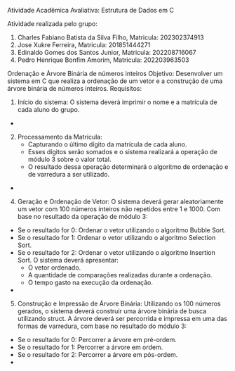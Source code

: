 Atividade Acadêmica Avaliativa:
Estrutura de Dados em C

Atividade realizada pelo grupo:

1. Charles Fabiano Batista da Silva Filho, Matricula: 202302374913
2. Jose Xukre Ferreira, Matricula: 201851444271
3. Edinaldo Gomes dos Santos Junior, Matricula: 202208716067
4. Pedro Henrique Bonfim Amorim, Matricula: 202203963503


Ordenação e Árvore Binária de números inteiros
Objetivo: Desenvolver um sistema em C que realiza a ordenação de um vetor e a construção de
uma árvore binária de números inteiros.
Requisitos:

1. Início do sistema:
  O sistema deverá imprimir o nome e a matrícula de cada aluno do grupo.
-
2. Processamento da Matrícula:
   - Capturando o último dígito da matrícula de cada aluno.
   - Esses dígitos serão somados e o sistema realizará a operação de módulo 3 sobre o valor total.
   - O resultado dessa operação determinará o algoritmo de ordenação e de varredura a ser utilizado.
-
4. Geração e Ordenação de Vetor:
  O sistema deverá gerar aleatoriamente um vetor com 100 números inteiros não repetidos entre 1 e 1000.
  Com base no resultado da operação de módulo 3:
  - Se o resultado for 0: Ordenar o vetor utilizando o algoritmo Bubble Sort.
  - Se o resultado for 1: Ordenar o vetor utilizando o algoritmo Selection Sort.
  - Se o resultado for 2: Ordenar o vetor utilizando o algoritmo Insertion Sort.
   O sistema deverá apresentar:
    - O vetor ordenado.
    - A quantidade de comparações realizadas durante a ordenação.
    - O tempo gasto na execução da ordenação.
-
5. Construção e Impressão de Árvore Binária:
  Utilizando os 100 números gerados, o sistema deverá construir uma árvore binária de busca utilizando struct.
  A árvore deverá ser percorrida e impressa em uma das formas de varredura, com base no resultado do módulo 3:
  - Se o resultado for 0: Percorrer a árvore em pré-ordem.
  - Se o resultado for 1: Percorrer a árvore em ordem.
  - Se o resultado for 2: Percorrer a árvore em pós-ordem.
-
